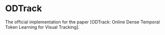 # ODTrack
The official implementation for the paper [ODTrack: Online Dense Temporal Token Learning for Visual Tracking].
